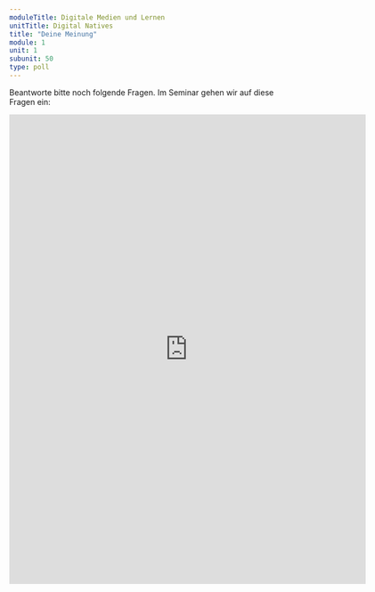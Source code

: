```yaml
---
moduleTitle: Digitale Medien und Lernen
unitTitle: Digital Natives
title: "Deine Meinung"
module: 1
unit: 1
subunit: 50
type: poll
---
```


Beantworte bitte noch folgende Fragen. Im Seminar gehen wir auf diese Fragen ein: 

<iframe src="https://docs.google.com/forms/d/e/1FAIpQLSc6_VuIkOS8xURNSKXBIDb3y9pn9rHnbaYR_tH4FnX59_Eugw/viewform?embedded=true" width="640" height="844" frameborder="0" marginheight="0" marginwidth="0">Loading...</iframe>